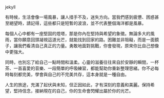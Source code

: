 jekyll

有時候，生活會像一場風暴，讓人措手不及，迷失方向。當我們感到疲憊、困惑甚至絕望時，請記得，這些都只是短暫的波浪，並不代表整個海洋都是風暴。

每個人心中都有一座堅固的燈塔，那是你內在堅持與希望的象徵。無論多大的風雨，當你願意回頭凝視這道光芒，就能找到回家的路。困難並非阻礙，而是一面鏡子，讓我們看清自己真正的力量。勇敢地面對挑戰，你會發現，原來你比自己想像中更強大。

同時，也別忘了給自己一點時間和溫柔。心靈的滋養往往來自於安靜的瞬間，一杯茶、一首喜愛的音樂、一段簡單的呼吸練習，都能幫助你重新整理思緒。你不必每時每刻都完美，學會與自己的不完美共存，這本身就是一種自由。

人生的旅途，充滿了起伏與未知，但正因如此，才有深刻的意義和美麗。保持希望，堅持信念，接納現在的自己，你的生命會閃耀出屬於你的光芒。